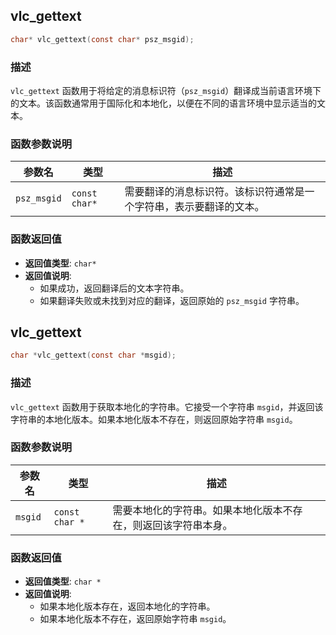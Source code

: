 ## vlc_gettext 

```c
char* vlc_gettext(const char* psz_msgid);
```

### 描述
`vlc_gettext` 函数用于将给定的消息标识符（`psz_msgid`）翻译成当前语言环境下的文本。该函数通常用于国际化和本地化，以便在不同的语言环境中显示适当的文本。

### 函数参数说明

| 参数名    | 类型        | 描述                                                                 |
|-----------|-------------|----------------------------------------------------------------------|
| `psz_msgid` | `const char*` | 需要翻译的消息标识符。该标识符通常是一个字符串，表示要翻译的文本。 |

### 函数返回值
- **返回值类型**: `char*`
- **返回值说明**:
  - 如果成功，返回翻译后的文本字符串。
  - 如果翻译失败或未找到对应的翻译，返回原始的 `psz_msgid` 字符串。
## vlc_gettext 

```c
char *vlc_gettext(const char *msgid);
```

### 描述
`vlc_gettext` 函数用于获取本地化的字符串。它接受一个字符串 `msgid`，并返回该字符串的本地化版本。如果本地化版本不存在，则返回原始字符串 `msgid`。

### 函数参数说明

| 参数名 | 类型          | 描述                                                         |
|--------|---------------|--------------------------------------------------------------|
| `msgid`| `const char *`| 需要本地化的字符串。如果本地化版本不存在，则返回该字符串本身。|

### 函数返回值
- **返回值类型**: `char *`
- **返回值说明**:
  - 如果本地化版本存在，返回本地化的字符串。
  - 如果本地化版本不存在，返回原始字符串 `msgid`。
